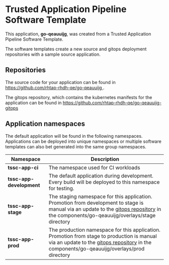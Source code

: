 # Trusted Application Pipeline Software Template

This application, **go-qeauuijg**, was created from a Trusted Application Pipeline Software Template.

The software templates create a new source and gitops deployment repositories with a sample source application. 

## Repositories

The source code for your application can be found in [https://github.com/rhtap-rhdh-qe/go-qeauuijg ](https://github.com/rhtap-rhdh-qe/go-qeauuijg ).
 
The gitops repository, which contains the kubernetes manifests for the application can be found in 
[https://github.com/rhtap-rhdh-qe/go-qeauuijg-gitops ](https://github.com/rhtap-rhdh-qe/go-qeauuijg-gitops ) 

## Application namespaces 

The default application will be found in the following namespaces. Applications can be deployed into unique namespaces or multiple software templates can also bet generated into the same group namespaces.  

|  Namespace   |  Description   |  
| -------- | -------- |
| **tssc-app-ci** | The namespace used for CI workloads |
| **tssc-app-development** | The default application during development. Every build will be deployed to this namespace for testing. |
| **tssc-app-stage** | The staging namespace for this application. Promotion from development to stage is manual via an update to the [gitops repository](https://github.com/rhtap-rhdh-qe/go-qeauuijg-gitops ) in the components/go-qeauuijg/overlays/stage directory |
| **tssc-app-prod** | The production namespace for this application. Promotion from stage to production is manual via an update to the [gitops repository](https://github.com/rhtap-rhdh-qe/go-qeauuijg-gitops ) in the components/go-qeauuijg/overlays/prod directory |